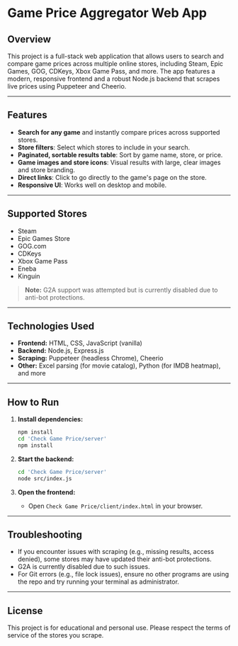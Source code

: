 # Game Price Aggregator Web App

## Overview

This project is a full-stack web application that allows users to search and compare game prices across multiple online stores, including Steam, Epic Games, GOG, CDKeys, Xbox Game Pass, and more. The app features a modern, responsive frontend and a robust Node.js backend that scrapes live prices using Puppeteer and Cheerio.

---

## Features

- **Search for any game** and instantly compare prices across supported stores.
- **Store filters**: Select which stores to include in your search.
- **Paginated, sortable results table**: Sort by game name, store, or price.
- **Game images and store icons**: Visual results with large, clear images and store branding.
- **Direct links**: Click to go directly to the game's page on the store.
- **Responsive UI**: Works well on desktop and mobile.


---

## Supported Stores

- Steam
- Epic Games Store
- GOG.com
- CDKeys
- Xbox Game Pass
- Eneba
- Kinguin

> **Note:** G2A support was attempted but is currently disabled due to anti-bot protections.

---

## Technologies Used

- **Frontend:** HTML, CSS, JavaScript (vanilla)
- **Backend:** Node.js, Express.js
- **Scraping:** Puppeteer (headless Chrome), Cheerio
- **Other:** Excel parsing (for movie catalog), Python (for IMDB heatmap), and more

---


## How to Run

1. **Install dependencies:**
   ```sh
   npm install
   cd 'Check Game Price/server'
   npm install
   ```

2. **Start the backend:**
   ```sh
   cd 'Check Game Price/server'
   node src/index.js
   ```

3. **Open the frontend:**
   - Open `Check Game Price/client/index.html` in your browser.

---

## Troubleshooting

- If you encounter issues with scraping (e.g., missing results, access denied), some stores may have updated their anti-bot protections.
- G2A is currently disabled due to such issues.
- For Git errors (e.g., file lock issues), ensure no other programs are using the repo and try running your terminal as administrator.

---



## License

This project is for educational and personal use. Please respect the terms of service of the stores you scrape. 
